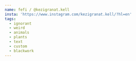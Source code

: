 ```yaml
---
name: fefi / @kezigranat.kell
insta: 'https://www.instagram.com/kezigranat.kell/?hl=en'
tags:
  - ignorant
  - weird
  - animals
  - plants
  - text
  - custom
  - blackwork
---
```

